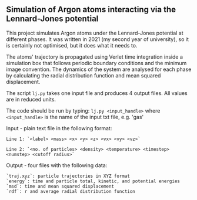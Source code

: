## Simulation of Argon atoms interacting via the Lennard-Jones potential ##
This project simulates Argon atoms under the Lennard-Jones potential at different phases. It was written in 2021 (my second year of university), so it is certainly not optimised, but it does what it needs to. 

The atoms' trajectory is propagated using Verlet time integration inside a simulation box that follows periodic boundary conditions and the minimum image convention. The dynamics of the system are analysed for each phase by calculating the radial distribution function and mean squared displacement.

The script `lj.py` takes one input file and produces 4 output files.
All values are in reduced units.

The code should be run by typing: `lj.py <input_handle>`
where `<input_handle>` is the name of the input txt file, e.g. 'gas'

Input - plain text file in the following format: 

    Line 1: `<label> <mass> <x> <y> <z> <vx> <vy> <vz>`
    
    Line 2: `<no. of particles> <density> <temperature> <timestep> <numstep> <cutoff radius>`

Output - four files with the following data:

    `traj.xyz`: particle trajectories in XYZ format
    `energy`: time and particle total, kinetic, and potential energies
    `msd`: time and mean squared displacement
    `rdf`: r and average radial distribution function
